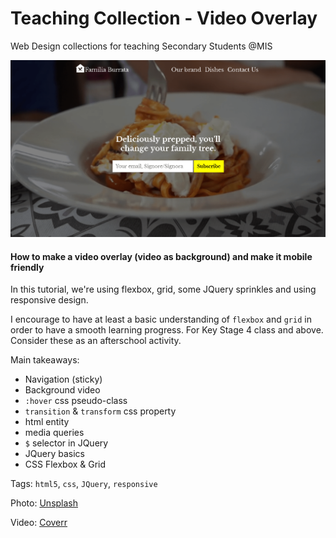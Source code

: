 # Teaching Collection - Video Overlay
Web Design collections for teaching Secondary Students @MIS

![alt text][logo]

[logo]: screenshot.png "Familia Burrata Screenshot"

#### How to make a video overlay (video as background) and make it mobile friendly

In this tutorial, we're using flexbox, grid, some JQuery sprinkles and using responsive design.

I encourage to have at least a basic understanding of `flexbox` and `grid` in order to have a smooth learning progress. For Key Stage 4 class and above.
Consider these as an afterschool activity.

Main takeaways:

- Navigation (sticky)
- Background video
- `:hover` css pseudo-class
- `transition` & `transform` css property
- html entity
- media queries
- `$` selector in JQuery
- JQuery basics
- CSS Flexbox & Grid


Tags: `html5`, `css`, `JQuery`, `responsive`

Photo: [Unsplash](https://source.unsplash.com/)

Video: [Coverr](https://coverr.co)